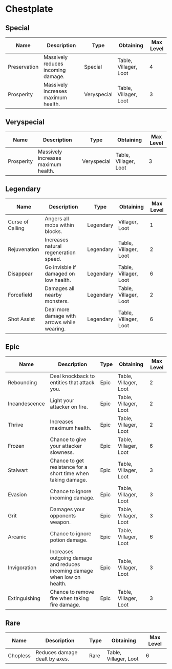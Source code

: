 # Chestplate
## Special
Name | Description | Type | Obtaining | Max Level
--- | --- | --- | --- | ---
Preservation | Massively reduces incoming damage. | Special | Table, Villager, Loot | 4
Prosperity | Massively increases maximum health. | Veryspecial | Table, Villager, Loot | 3
## Veryspecial
Name | Description | Type | Obtaining | Max Level
--- | --- | --- | --- | ---
Prosperity | Massively increases maximum health. | Veryspecial | Table, Villager, Loot | 3
## Legendary
Name | Description | Type | Obtaining | Max Level
--- | --- | --- | --- | ---
Curse of Calling | Angers all mobs within  blocks. | Legendary | Villager, Loot | 1
Rejuvenation | Increases natural regeneration speed. | Legendary | Table, Villager, Loot | 2
Disappear | Go invisble if damaged on low health. | Legendary | Table, Villager, Loot | 6
Forcefield | Damages all nearby monsters. | Legendary | Table, Villager, Loot | 2
Shot Assist | Deal more damage with arrows while wearing. | Legendary | Table, Villager, Loot | 6
## Epic
Name | Description | Type | Obtaining | Max Level
--- | --- | --- | --- | ---
Rebounding | Deal knockback to entities that attack you. | Epic | Table, Villager, Loot | 2
Incandescence | Light your attacker on fire. | Epic | Table, Villager, Loot | 2
Thrive | Increases maximum health. | Epic | Table, Villager, Loot | 2
Frozen | Chance to give your attacker slowness. | Epic | Table, Villager, Loot | 6
Stalwart | Chance to get resistance for a short time when taking damage. | Epic | Table, Villager, Loot | 3
Evasion | Chance to ignore incoming damage. | Epic | Table, Villager, Loot | 3
Grit | Damages your opponents weapon. | Epic | Table, Villager, Loot | 3
Arcanic | Chance to ignore potion damage. | Epic | Table, Villager, Loot | 6
Invigoration | Increases outgoing damage and reduces incoming damage when low on health. | Epic | Table, Villager, Loot | 3
Extinguishing | Chance to remove fire when taking fire damage. | Epic | Table, Villager, Loot | 3
## Rare
Name | Description | Type | Obtaining | Max Level
--- | --- | --- | --- | ---
Chopless | Reduces damage dealt by axes. | Rare | Table, Villager, Loot | 6
